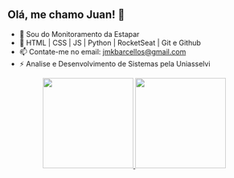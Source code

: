 ## Olá, me chamo Juan! 👋

- 🔭 Sou do Monitoramento da Estapar
- 🌱 HTML | CSS | JS | Python | RocketSeat | Git e Github
- 📫 Contate-me no email: jmkbarcellos@gmail.com
- ⚡ Analise e Desenvolvimento de Sistemas pela Uniasselvi

<div align="center">
  <a href="https://github.com/Juan-Karnal">
  <img height="180em" src="https://github-readme-stats.vercel.app/api?username=rafaballerini&show_icons=true&theme=dracula&include_all_commits=true&count_private=true"/>
  <img height="180em" src="https://github-readme-stats.vercel.app/api/top-langs/?username=rafaballerini&layout=compact&langs_count=7&theme=dracula"/>
</div>
